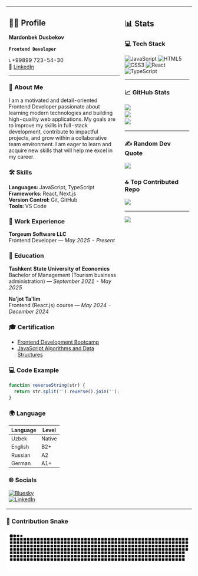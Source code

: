 <table>
  <tr>
    <td width="50%" valign="top">

<h2>🧑‍💻 Profile</h2>

**Mardonbek Dusbekov**  

**`Frontend Developer`**

📞 +99899 723-54-30  
💼 [LinkedIn](https://www.linkedin.com/in/mardonbek-dusbekov)

---

### 📝 About Me
I am a motivated and detail-oriented Frontend Developer passionate about learning modern technologies and building high-quality web applications. My goals are to improve my skills in full-stack development, contribute to impactful projects, and grow within a collaborative team environment. I am eager to learn and acquire new skills that will help me excel in my career.

### 🛠 Skills
**Languages:** JavaScript, TypeScript  
**Frameworks:** React, Next.js  
**Version Control:** Git, GitHub  
**Tools:** VS Code

### 💼 Work Experience
**Torgeum Software LLC**  
Frontend Developer — *May 2025 - Present*

### 💼 Education
**Tashkent State University of Economics**  
Bachelor of Management (Tourism business administration) — *September 2021 - May 2025*

**Na'jot Ta'lim**  
Frontend (React.js) course — *May 2024 - December 2024*

### 🎓 Certification
- [Frontend Development Bootcamp](https://www.freecodecamp.org/certification/mardonbek/responsive-web-design)
- [JavaScript Algorithms and Data Structures](https://www.freecodecamp.org/certification/mardonbek/javascript-algorithms-and-data-structures-v8)

### 💻 Code Example
```javascript
function reverseString(str) {
  return str.split('').reverse().join('');
}
```

### 🌍 Language
| Language | Level |
|-----------|--------|
| Uzbek     | Native |
| English   | B2+    |
| Russian   | A2     |
| German    | A1+    |

### 🌐 Socials
[![Bluesky](https://img.shields.io/badge/bluesky-0285FF?style=for-the-badge&logo=bluesky&logoColor=%23FFFFFF)](https://bsky.app/profile/alwaysbe1.bsky.social)  
[![LinkedIn](https://img.shields.io/badge/LinkedIn-%230077B5.svg?logo=linkedin&logoColor=white)](https://linkedin.com/in/mardonbek-dusbekov)

</td>

<td width="50%" valign="top">

<h2>📊 Stats</h2>

### 💻 Tech Stack
![JavaScript](https://img.shields.io/badge/javascript-%23323330.svg?style=for-the-badge&logo=javascript&logoColor=%23F7DF1E)
![HTML5](https://img.shields.io/badge/html5-%23E34F26.svg?style=for-the-badge&logo=html5&logoColor=white)
![CSS3](https://img.shields.io/badge/css3-%231572B6.svg?style=for-the-badge&logo=css3&logoColor=white)
![React](https://img.shields.io/badge/react-%2320232a.svg?style=for-the-badge&logo=react&logoColor=%2361DAFB)
![TypeScript](https://img.shields.io/badge/typescript-%23007ACC.svg?style=for-the-badge&logo=typescript&logoColor=white)

---

### 📈 GitHub Stats
![](https://github-readme-stats.vercel.app/api?username=mardon1dev&theme=dark&hide_border=false&include_all_commits=false&count_private=false)<br/>
![](https://nirzak-streak-stats.vercel.app/?user=mardon1dev&theme=dark&hide_border=false)<br/>
![](https://github-readme-stats.vercel.app/api/top-langs/?username=mardon1dev&theme=dark&hide_border=false&include_all_commits=false&count_private=false&layout=compact)

---

### ✍️ Random Dev Quote
![](https://quotes-github-readme.vercel.app/api?type=horizontal&theme=radical)

### 🔝 Top Contributed Repo
![](https://github-contributor-stats.vercel.app/api?username=mardon1dev&limit=5&theme=dark&combine_all_yearly_contributions=true)

---

[![](https://visitcount.itsvg.in/api?id=mardon1dev&icon=0&color=0)](https://visitcount.itsvg.in)

</td>
  </tr>
</table>

### 🐍 Contribution Snake
![snake gif](https://github.com/mardon1dev/mardon1dev/blob/output/github-snake-dark.svg)
